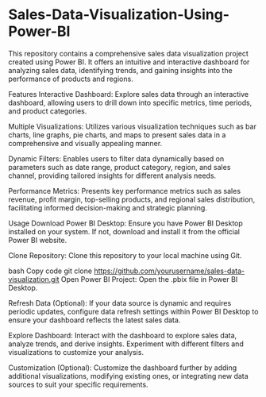 # Sales-Data-Visualization-Using-Power-BI

This repository contains a comprehensive sales data visualization project created using Power BI. It offers an intuitive and interactive dashboard for analyzing sales data, identifying trends, and gaining insights into the performance of products and regions.

Features
Interactive Dashboard: Explore sales data through an interactive dashboard, allowing users to drill down into specific metrics, time periods, and product categories.

Multiple Visualizations: Utilizes various visualization techniques such as bar charts, line graphs, pie charts, and maps to present sales data in a comprehensive and visually appealing manner.

Dynamic Filters: Enables users to filter data dynamically based on parameters such as date range, product category, region, and sales channel, providing tailored insights for different analysis needs.

Performance Metrics: Presents key performance metrics such as sales revenue, profit margin, top-selling products, and regional sales distribution, facilitating informed decision-making and strategic planning.

Usage
Download Power BI Desktop: Ensure you have Power BI Desktop installed on your system. If not, download and install it from the official Power BI website.

Clone Repository: Clone this repository to your local machine using Git.

bash
Copy code
git clone https://github.com/yourusername/sales-data-visualization.git
Open Power BI Project: Open the .pbix file in Power BI Desktop.

Refresh Data (Optional): If your data source is dynamic and requires periodic updates, configure data refresh settings within Power BI Desktop to ensure your dashboard reflects the latest sales data.

Explore Dashboard: Interact with the dashboard to explore sales data, analyze trends, and derive insights. Experiment with different filters and visualizations to customize your analysis.

Customization (Optional): Customize the dashboard further by adding additional visualizations, modifying existing ones, or integrating new data sources to suit your specific requirements.

